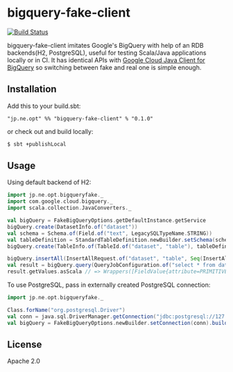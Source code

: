 # bigquery-fake-client

[![Build Status](https://travis-ci.org/opt-tech/bigquery-fake-client.svg?branch=master)](https://travis-ci.org/opt-tech/bigquery-fake-client)

bigquery-fake-client imitates Google's BigQuery with help of an RDB backends(H2, PostgreSQL), useful for testing Scala/Java applications locally or in CI. It has identical APIs with [Google Cloud Java Client for BigQuery](https://github.com/googleapis/google-cloud-java/tree/master/google-cloud-clients/google-cloud-bigquery) so switching between fake and real one is simple enough.

## Installation

Add this to your build.sbt:

```
"jp.ne.opt" %% "bigquery-fake-client" % "0.1.0"
```

or check out and build locally:

```bash
$ sbt +publishLocal
```

## Usage

Using default backend of H2:

```scala
import jp.ne.opt.bigqueryfake._
import com.google.cloud.bigquery._
import scala.collection.JavaConverters._

val bigQuery = FakeBigQueryOptions.getDefaultInstance.getService
bigQuery.create(DatasetInfo.of("dataset"))
val schema = Schema.of(Field.of("text", LegacySQLTypeName.STRING))
val tableDefinition = StandardTableDefinition.newBuilder.setSchema(schema).build
bigQuery.create(TableInfo.of(TableId.of("dataset", "table"), tableDefinition))

bigQuery.insertAll(InsertAllRequest.of("dataset", "table", Seq(InsertAllRequest.RowToInsert.of("dummy_id", Map("text" -> "aaa").asJava)).asJava))
val result = bigQuery.query(QueryJobConfiguration.of("select * from dataset.table"))
result.getValues.asScala // => Wrappers([FieldValue{attribute=PRIMITIVE, value=aaa}])
```

To use PostgreSQL, pass in externally created PostgreSQL connection:

```scala
import jp.ne.opt.bigqueryfake._

Class.forName("org.postgresql.Driver")
val conn = java.sql.DriverManager.getConnection("jdbc:postgresql://127.0.0.1:5432/bigqueryfake?user=postgres")
val bigQuery = FakeBigQueryOptions.newBuilder.setConnection(conn).build().getService
```

## License

Apache 2.0

